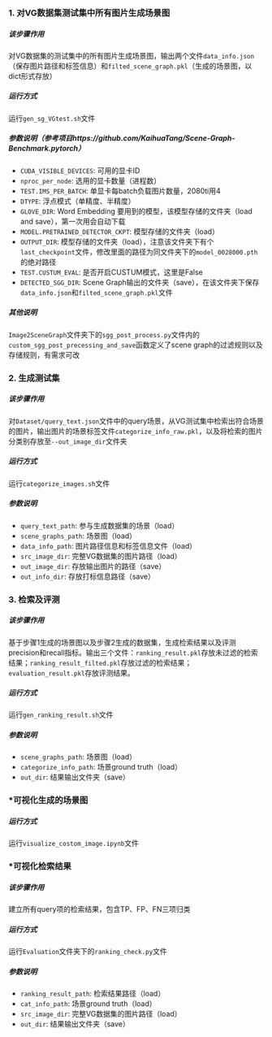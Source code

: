 ### 1. 对VG数据集测试集中所有图片生成场景图  

##### 该步骤作用  

对VG数据集的测试集中的所有图片生成场景图，输出两个文件`data_info.json`（保存图片路径和标签信息）和`filted_scene_graph.pkl`（生成的场景图，以dict形式存放）

##### 运行方式  

运行`gen_sg_VGtest.sh`文件  

##### 参数说明（参考项目https://github.com/KaihuaTang/Scene-Graph-Benchmark.pytorch）  

* `CUDA_VISIBLE_DEVICES`: 可用的显卡ID
* `nproc_per_node`: 选用的显卡数量（进程数）
* `TEST.IMS_PER_BATCH`: 单显卡每batch负载图片数量，2080ti用4
* `DTYPE`: 浮点模式（单精度、半精度）
* `GLOVE_DIR`: Word Embedding 要用到的模型，该模型存储的文件夹（load and save），第一次用会自动下载
* `MODEL.PRETRAINED_DETECTOR_CKPT`: 模型存储的文件夹（load）
* `OUTPUT_DIR`: 模型存储的文件夹（load），注意该文件夹下有个`last_checkpoint`文件，修改里面的路径为同文件夹下的`model_0028000.pth`的绝对路径
* `TEST.CUSTUM_EVAL`: 是否开启CUSTUM模式，这里是False
* `DETECTED_SGG_DIR`: Scene Graph输出的文件夹（save），在该文件夹下保存`data_info.json`和`filted_scene_graph.pkl`文件

##### 其他说明

`Image2SceneGraph`文件夹下的`sgg_post_process.py`文件内的`custom_sgg_post_precessing_and_save`函数定义了scene graph的过滤规则以及存储规则，有需求可改

### 2. 生成测试集  

##### 该步骤作用

对`Dataset/query_text.json`文件中的query场景，从VG测试集中检索出符合场景的图片，输出图片的场景标签文件`categorize_info_raw.pkl`，以及将检索的图片分类别存放至`--out_image_dir`文件夹  

##### 运行方式  

运行`categorize_images.sh`文件  

##### 参数说明  

* `query_text_path`: 参与生成数据集的场景（load）
* `scene_graphs_path`: 场景图（load）
* `data_info_path`: 图片路径信息和标签信息文件（load）
* `src_image_dir`: 完整VG数据集的图片路径（load）
* `out_image_dir`: 存放输出图片的路径（save）
* `out_info_dir`: 存放打标信息路径（save）

### 3. 检索及评测  

##### 该步骤作用  

基于步骤1生成的场景图以及步骤2生成的数据集，生成检索结果以及评测precision和recall指标。输出三个文件：`ranking_result.pkl`存放未过滤的检索结果；`ranking_result_filted.pkl`存放过滤的检索结果；`evaluation_result.pkl`存放评测结果。

##### 运行方式  

运行`gen_ranking_result.sh`文件  

##### 参数说明  

* `scene_graphs_path`: 场景图（load）
* `categorize_info_path`: 场景ground truth（load）
* `out_dir`: 结果输出文件夹（save）

### *可视化生成的场景图  

##### 运行方式  

运行`visualize_costom_image.ipynb`文件  

### *可视化检索结果  

##### 该步骤作用  

建立所有query项的检索结果，包含TP、FP、FN三项归类  

##### 运行方式  

运行`Evaluation`文件夹下的`ranking_check.py`文件  

##### 参数说明  

* `ranking_result_path`: 检索结果路径（load）
* `cat_info_path`: 场景ground truth（load）
* `src_image_dir`: 完整VG数据集的图片路径（load）
* `out_dir`: 结果输出文件夹（save）

<!-- ### 1. 根据AAAI 2020文章“Image-to-Image Retrieval by Learning Similarity between Scene Graphs”，从VisualGenome数据集中抽取有标签的一分部图片作为query集（共3216张图片）

##### 该步骤作用

从完整的VG数据集中抽取一部分图片作为query集合，存储在`/query`文件夹下

##### 运行方式

运行`Dataset`文件夹下的`gen_test_dataset.py`文件

##### 参数说明

* `image_folder`: 完整的存放VG数据集图片的源文件夹（load）
* `target_folder`: 存放query图片的目标文件夹（save）
* `annotation_results_path`: AAAI2020论文的打标结果（load）
* `triplet_information_path`: AAAI2020论文的打标索引（load）

### 2. 存储相关性结果以及检查query数据集的相关性打标的正确性

##### 该步骤作用

1. 对于query中的每张图片，建立与其相关的图片索引集合，该索引集合存储在`/outputs`文件夹下，输出两个文件`relevance_single.pkl`和`relevance_multi.pkl`
2. 对于query中的某张图片，可视化与其相关的每张图片，结果不存储，显示在jupyter中

##### 运行方式

运行`Dataset`文件夹下的`check_test_dataset.ipynb`文件

##### 参数说明

* `image_folder`: 完整的存放VG数据集图片的源文件夹（load）
* `annotation_results_path`: AAAI2020论文的打标结果（load）
* `triplet_information_path`: AAAI2020论文的打标索引（load）
* `out_folder`: 存储索引集合的文件夹（save）
* `relevance_thr`: 阈值，对于某对图片，若（正投票-负投票）大于该阈值，则认为建立了相关性
* `multi_relation`: 是否考虑连接关系：我相关图片的相关图片依然是我的相关图片，若为False，则不输出`relevance_multi.pkl`文件
* `checking_id`: 被检查的图片的id（文件名，不含后缀）

### 3. 为每张query图片生成对应的场景图

##### 该步骤作用

对`/query`文件夹下的每张图片，生成对应的场景图，结果存放在`/outputs`文件夹下的`filted_scene_graph.pkl`文件

##### 运行方式

运行`Image2SceneGraph`文件夹下的`gen_scene_graph.sh`文件

##### 参数说明（没提到的参数建议用默认的，参考项目 https://github.com/KaihuaTang/Scene-Graph-Benchmark.pytorch）

* `CUDA_VISIBLE_DEVICES`: 可用的显卡ID
* `nproc_per_node`: 选用的显卡数量（进程数）
* `TEST.IMS_PER_BATCH`: 单显卡每batch负载图片数量，2080ti用4
* `DTYPE`: 浮点模式（单精度、半精度）
* `GLOVE_DIR`: Word Embedding 要用到的模型，该模型存储的文件夹（load and save），第一次用会自动下载
* `MODEL.PRETRAINED_DETECTOR_CKPT`: 模型存储的文件夹（load）
* `OUTPUT_DIR`: 模型存储的文件夹（load），注意该文件夹下有个`last_checkpoint`文件，修改里面的路径为同文件夹下的`model_0028000.pth`的绝对路径
* `TEST.CUSTUM_EVAL`: 是否开启CUSTUM模式
* `TEST.CUSTUM_PATH`: 测试图片的存储文件夹（load），设置为第一步的`\query`文件夹
* `DETECTED_SGG_DIR`: Scene Graph输出的文件夹（save），在该文件夹下保存`filted_scene_graph.pkl`文件

##### 其他说明

`Image2SceneGraph`文件夹下的`sgg_post_process.py`文件内的`custom_sgg_post_precessing_and_save`函数定义了scene graph的过滤规则以及存储规则，有需求可改

### 4. 对每张query图片，计算基于场景图匹配的相似度

##### 该步骤作用

对`filted_scene_graph.pkl`文件中的所有item，计算其与其他item间的相似度

##### 运行方式

运行`GraphMatching`文件夹下的`gen_ranking_result.sh`文件

##### 参数说明

* `nproc_per_node`: 进程数
* `scene_graph_path`: 场景图存储路径（load）
* `target_folder`: 相关性结果的保存文件夹（save），在该文件夹下保存名为`ranking_results.pkl`的文件

##### 其他说明

代码不调用显卡，用CPU完成运算，参数`nproc_per_node`依据CPU性能和内存设置。

### 5. 可视化基于GM的ranking结果

##### 该步骤作用

对`ranking_results.pkl`中任意的item，可视化基于场景图匹配的ranking结果

##### 运行方式

运行`GraphMatching`文件夹下的`check_ranking_result.ipynb`文件

##### 参数说明

* `ranking_result_path`: 第4步ranking结果的保存路径（load）
* `image_folder`: 读取VG数据集图片的文件夹（load）
* `relevance_thr`: 将相关性低于该阈值的ranking结果过滤掉，取值[0, 1]
* `checking_id`: 被检查图片的id（文件名，不含后缀）

### 6. 指标评测

##### 该步骤作用

计算precision、recall、human_agreement等指标

##### 运行方式

1. 计算precision@k、recall@k指标：运行`Evaluation`文件夹下的`gen_precision_recall.py`文件
2. 计算human_agreement指标: 运行`Evaluation`文件夹下的`gen_human_agreement.py`文件 (参考https://www.aaai.org/AAAI21Papers/AAAI-9214.YoonS.pdf)

##### 参数说明

* `relevance_gt_path`: 步骤2的图片相关性ground_truth，可选文件`relevance_single.pkl`或`relevance_multi.pkl`（load）
* `relevance_pred_path`: 步骤4的ranking_results文件`ranking_results.pkl`（load）
* `annotation_results_path`: AAAI2020论文的打标结果（load）
* `triplet_information_path`: AAAI2020论文的打标索引（load）

##### 其他说明

对于precision@k、recall@k指标，可能会发生prediction中相关的item数目小于k的情况，这里的k取值为$\min(len(prediction), k)$ -->